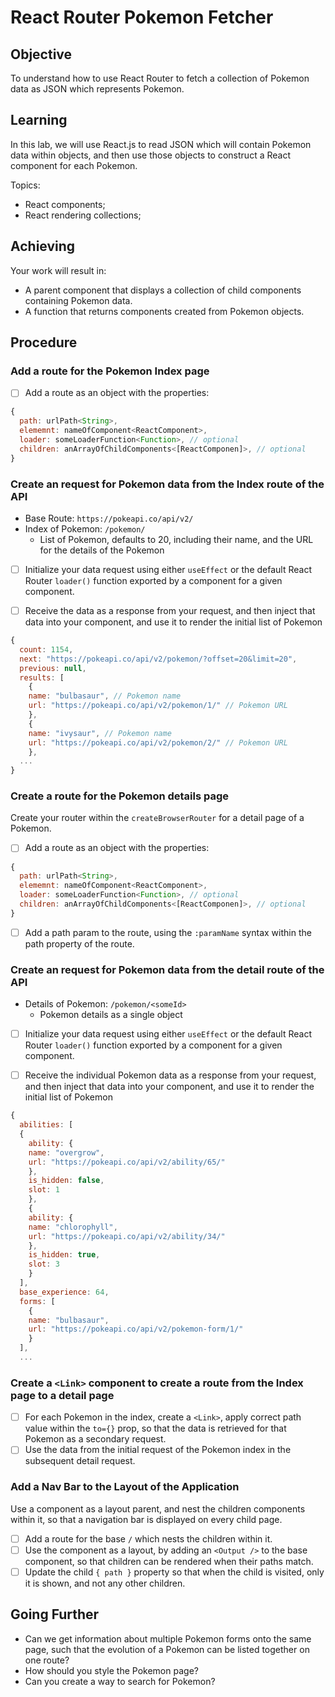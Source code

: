 # React Router Pokemon Fetcher

## Objective

To understand how to use React Router to fetch a collection of Pokemon data as JSON which represents Pokemon.

## Learning

In this lab, we will use React.js to read JSON  which will contain Pokemon data within objects, and then use those objects to construct a React component for each Pokemon.

Topics:

- React components;
- React rendering collections;

## Achieving

Your work will result in:

- A parent component that displays a collection of child components containing Pokemon data.
- A function that returns components created from Pokemon objects.

## Procedure

### Add a route for the Pokemon Index page

- [ ] Add a route as an object with the properties:
  
```js
{
  path: urlPath<String>,
  elememnt: nameOfComponent<ReactComponent>, 
  loader: someLoaderFunction<Function>, // optional
  children: anArrayOfChildComponents<[ReactComponen]>, // optional
}
```

### Create an request for Pokemon data from the Index route of the API

- Base Route: `https://pokeapi.co/api/v2/`
- Index of Pokemon: `/pokemon/`
  - List of Pokemon, defaults to 20, including their name, and the URL for the details of the Pokemon

- [ ] Initialize your data request using either `useEffect` or the default React Router `loader()` function exported by a component for a given component.

- [ ] Receive the data as a response from your request, and then inject that data into your component, and use it to render the initial list of Pokemon

```js
{
  count: 1154,
  next: "https://pokeapi.co/api/v2/pokemon/?offset=20&limit=20",
  previous: null,
  results: [
    {
    name: "bulbasaur", // Pokemon name
    url: "https://pokeapi.co/api/v2/pokemon/1/" // Pokemon URL
    },
    {
    name: "ivysaur", // Pokemon name
    url: "https://pokeapi.co/api/v2/pokemon/2/" // Pokemon URL
    },
  ...
}
```

### Create a route for the Pokemon details page

Create your router within the `createBrowserRouter` for a detail page of a Pokemon.

- [ ] Add a route as an object with the properties:
  
```js
{
  path: urlPath<String>,
  elememnt: nameOfComponent<ReactComponent>, 
  loader: someLoaderFunction<Function>, // optional
  children: anArrayOfChildComponents<[ReactComponen]>, // optional
}
```

- [ ] Add a path param to the route, using the `:paramName` syntax within the path property of the route.

### Create an request for Pokemon data from the detail route of the API

- Details of Pokemon: `/pokemon/<someId>`
  - Pokemon details as a single object

- [ ] Initialize your data request using either `useEffect` or the default React Router `loader()` function exported by a component for a given component.

- [ ] Receive the individual Pokemon data as a response from your request, and then inject that data into your component, and use it to render the initial list of Pokemon

```js
{
  abilities: [
  {
    ability: {
    name: "overgrow",
    url: "https://pokeapi.co/api/v2/ability/65/"
    },
    is_hidden: false,
    slot: 1
    },
    {
    ability: {
    name: "chlorophyll",
    url: "https://pokeapi.co/api/v2/ability/34/"
    },
    is_hidden: true,
    slot: 3
    }
  ],
  base_experience: 64,
  forms: [
    {
    name: "bulbasaur",
    url: "https://pokeapi.co/api/v2/pokemon-form/1/"
    }
  ],
  ...
```

### Create a `<Link>` component to create a route from the Index page to a detail page

- [ ] For each Pokemon in the index, create a `<Link>`, apply correct path value within the `to={}` prop, so that the data is retrieved for that Pokemon as a secondary request.
- [ ] Use the data from the initial request of the Pokemon index in the subsequent detail request.

### Add a Nav Bar to the Layout of the Application

Use a component as a layout parent, and nest the children components within it, so that a navigation bar is displayed on every child page.

- [ ] Add a route for the base `/` which nests the children within it.
- [ ] Use the component as a layout, by adding an `<Output />` to the base component, so that children can be rendered when their paths match.
- [ ] Update the child `{ path }` property so that when the child is visited, only it is shown, and not any other children.

## Going Further

- Can we get information about multiple Pokemon forms onto the same page, such that the evolution of a Pokemon can be listed together on one route?
- How should you style the Pokemon page?
- Can you create a way to search for Pokemon?
